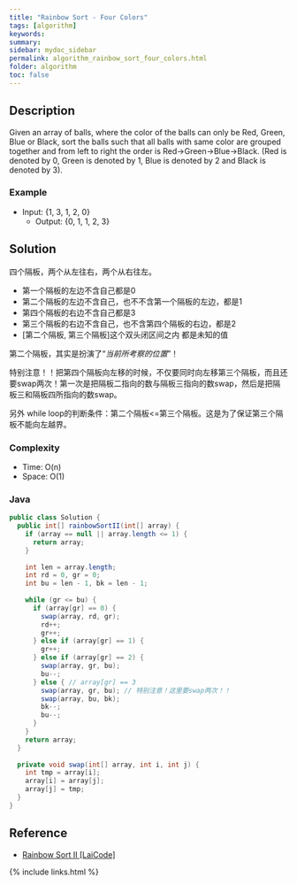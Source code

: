 ```yaml
---
title: "Rainbow Sort - Four Colors"
tags: [algorithm]
keywords:
summary:
sidebar: mydoc_sidebar
permalink: algorithm_rainbow_sort_four_colors.html
folder: algorithm
toc: false
---
```


## Description
Given an array of balls, where the color of the balls can only be Red, Green, Blue or Black, sort the balls such that all balls with same color are grouped together and from left to right the order is Red->Green->Blue->Black. (Red is denoted by 0, Green is denoted by 1,  Blue is denoted by 2 and Black is denoted by 3).

### Example
* Input: {1, 3, 1, 2, 0}
  * Output: {0, 1, 1, 2, 3}

## Solution
四个隔板，两个从左往右，两个从右往左。
* 第一个隔板的左边不含自己都是0
* 第二个隔板的左边不含自己，也不不含第一个隔板的左边，都是1
* 第四个隔板的右边不含自己都是3
* 第三个隔板的右边不含自己，也不含第四个隔板的右边，都是2
* [第二个隔板, 第三个隔板]这个双头闭区间之内 都是未知的值

第二个隔板，其实是扮演了“*当前所考察的位置*”！

特别注意！！把第四个隔板向左移的时候，不仅要同时向左移第三个隔板，而且还要swap两次！第一次是把隔板二指向的数与隔板三指向的数swap，然后是把隔板三和隔板四所指向的数swap。

另外 while loop的判断条件：第二个隔板<=第三个隔板。这是为了保证第三个隔板不能向左越界。

### Complexity
* Time: O(n)
* Space: O(1)

### Java
```java
public class Solution {
  public int[] rainbowSortII(int[] array) {
    if (array == null || array.length <= 1) {
      return array;
    }
    
    int len = array.length;
    int rd = 0, gr = 0;
    int bu = len - 1, bk = len - 1;
    
    while (gr <= bu) {
      if (array[gr] == 0) {
        swap(array, rd, gr);
        rd++;
        gr++;
      } else if (array[gr] == 1) {
        gr++;
      } else if (array[gr] == 2) {
        swap(array, gr, bu);
        bu--;
      } else { // array[gr] == 3
        swap(array, gr, bu); // 特别注意！这里要swap两次！！
        swap(array, bu, bk);
        bk--;
        bu--;
      }
    }
    return array;
  }
  
  private void swap(int[] array, int i, int j) {
    int tmp = array[i];
    array[i] = array[j];
    array[j] = tmp;
  }
}
```

## Reference
* [Rainbow Sort II [LaiCode]](https://app.laicode.io/app/problem/399)

{% include links.html %}
